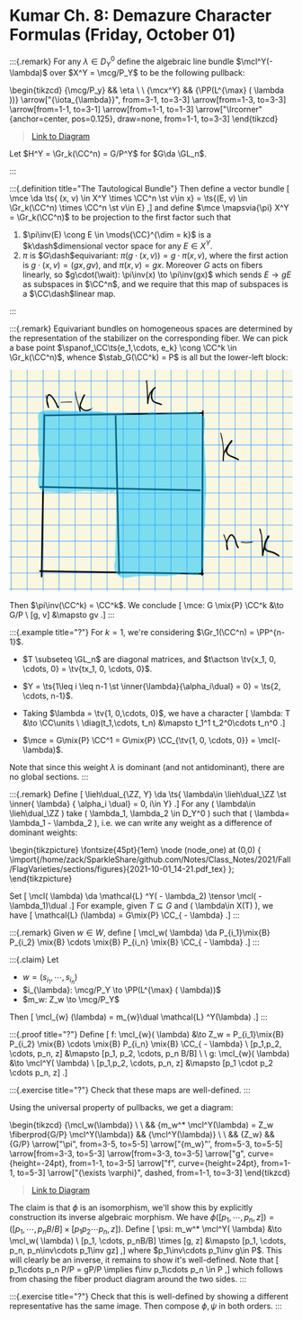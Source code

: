 # Kumar Ch. 8: Demazure Character Formulas  (Friday, October 01)

:::{.remark}
For any $\lambda \in D_Y^0$ define the algebraic line bundle $\mcl^Y(- \lambda)$ over $X^Y = \mcg/P_Y$ to be the following pullback:

\begin{tikzcd}
	{\mcg/P_y} && \eta \\
	\\
	{\mcx^Y} && {\PP(L^{\max} ( \lambda ))}
	\arrow["{\iota_{\lambda}}", from=3-1, to=3-3]
	\arrow[from=1-3, to=3-3]
	\arrow[from=1-1, to=3-1]
	\arrow[from=1-1, to=1-3]
	\arrow["\lrcorner"{anchor=center, pos=0.125}, draw=none, from=1-1, to=3-3]
\end{tikzcd}

> [Link to Diagram](https://q.uiver.app/?q=WzAsNCxbMCwwLCJcXG1jZy9QX3kiXSxbMiwwLCJcXGV0YSJdLFsyLDIsIlxcUFAoTF57XFxtYXh9ICggXFxsYW1iZGEgKSkiXSxbMCwyLCJcXG1jeF5ZIl0sWzMsMiwiXFxpb3RhX3tcXGxhbWJkYX0iXSxbMSwyXSxbMCwzXSxbMCwxXSxbMCwyLCIiLDEseyJzdHlsZSI6eyJuYW1lIjoiY29ybmVyIn19XV0=)

Let $H^Y = \Gr_k(\CC^n) = G/P^Y$ for $G\da \GL_n$.

:::

:::{.definition title="The Tautological Bundle"}
Then define a vector bundle
\[
\mce \da \ts{ (x, v) \in X^Y \times \CC^n \st v\in x} = \ts{(E, v) \in \Gr_k(\CC^n) \times \CC^n \st v\in E}
,\]
and define $\mce \mapsvia{\pi} X^Y = \Gr_k(\CC^n)$ to be projection to the first factor such that

1. $\pi\inv(E) \cong E \in \mods{\CC}^{\dim = k}$ is a $k\dash$dimensional vector space for any $E\in X^Y$.
2. $\pi$ is $G\dash$equivariant: $\pi(g\cdot (x, v)) = g \cdot \pi(x, v)$, where the first action is $g\cdot (x, v) = (gx, gv)$, and $\pi(x, v) = gx$.
  Moreover $G$ acts on fibers linearly, so $g\cdot(\wait): \pi\inv(x) \to \pi\inv(gx)$ which sends $E\to gE$ as subspaces in $\CC^n$, and we require that this map of subspaces is a $\CC\dash$linear map.

:::

:::{.remark}
Equivariant bundles on homogeneous spaces are determined by the representation of the stabilizer on the corresponding fiber.
We can pick a base point $\spanof_\CC\ts{e_1,\cdots, e_k} \cong \CC^k \in \Gr_k(\CC^n)$, whence $\stab_G(\CC^k) = P$ is all but the lower-left block:

<!-- Xournal file: /home/zack/SparkleShare/github.com/Notes/Class_Notes/2021/Fall/FlagVarieties/sections/figures/2021-10-01_14-09.xoj -->

![](figures/2021-10-01_14-10-55.png)

Then $\pi\inv(\CC^k) = \CC^k$.
We conclude
\[
\mce: G \mix{P} \CC^k &\to G/P \\
[g, v] &\mapsto gv
.\]
:::

:::{.example title="?"}
For $k=1$, we're considering $\Gr_1(\CC^n) = \PP^{n-1}$.

- $T \subseteq \GL_n$ are diagonal matrices, and $t\actson \tv{x_1, 0, \cdots, 0} = \tv{tx_1, 0, \cdots, 0}$.
- $Y = \ts{1\leq i \leq n-1 \st \inner{\lambda}{\alpha_i\dual} = 0} = \ts{2, \cdots, n-1}$.

- Taking $\lambda = \tv{1, 0,\cdots, 0}$, we have a character
\[
\lambda: T &\to \CC\units \\
\diag(t_1,\cdots, t_n) &\mapsto t_1^1 t_2^0\cdots t_n^0
.\]

- $\mce = G\mix{P} \CC^1 = G\mix{P} \CC_{\tv{1, 0, \cdots, 0}} = \mcl(- \lambda)$.

Note that since this weight $\lambda$ is dominant (and not antidominant), there are no global sections.
:::

:::{.remark}
Define 
\[
\lieh\dual_{\ZZ, Y} \da \ts{ \lambda\in \lieh\dual_\ZZ \st \inner{ \lambda} { \alpha_i \dual} = 0, i\in Y}
.\]
For any \( \lambda\in \lieh\dual_\ZZ \) take \( \lambda_1, \lambda_2 \in D_Y^0 \) such that \( \lambda= \lambda_1 - \lambda_2 \), i.e. we can write any weight as a difference of dominant weights:

\begin{tikzpicture}
\fontsize{45pt}{1em} 
\node (node_one) at (0,0) { \import{/home/zack/SparkleShare/github.com/Notes/Class_Notes/2021/Fall/FlagVarieties/sections/figures}{2021-10-01_14-21.pdf_tex} };
\end{tikzpicture}

Set
\[
\mcl( \lambda) \da \mathcal{L} ^Y( - \lambda_2) \tensor \mcl( - \lambda_1)\dual
.\]
For example, given $T \subseteq G$ and \( \lambda\in X(T) \), we have
\[
\mathcal{L} (\lambda) = G\mix{P} \CC_{ - \lambda}
.\]
:::

:::{.remark}
Given $w\in W$, define
\[
\mcl_w( \lambda) \da P_{i_1}\mix{B} P_{i_2} \mix{B} \cdots \mix{B} P_{i_n} \mix{B} \CC_{ - \lambda}
.\]
:::

:::{.claim}
Let 

- ${w} = (s_{i_1}, \cdots, s_{i_n})$
- $i_{\lambda}: \mcg/P_Y \to \PP(L^{\max} ( \lambda))$
- $m_w: Z_w \to \mcg/P_Y$

Then
\[
\mcl_{w} (\lambda) = m_{w}\dual \mathcal{L} ^Y(\lambda)
.\]
:::

:::{.proof title="?"}
Define
\[
f: \mcl_{w}( \lambda) &\to Z_w 
= P_{i_1}\mix{B} P_{i_2} \mix{B} \cdots \mix{B} P_{i_n} \mix{B} \CC_{ - \lambda}
\\ 
[p_1,p_2, \cdots, p_n, z] &\mapsto [p_1, p_2, \cdots, p_n B/B] \\ \\ 
g: \mcl_{w}( \lambda) &\to \mcl^Y( \lambda)  \\
[p_1,p_2, \cdots, p_n, z] &\mapsto [p_1 \cdot p_2 \cdots p_n, z]
.\]


:::{.exercise title="?"}
Check that these maps are well-defined.
:::

Using the universal property of pullbacks, we get a diagram:

\begin{tikzcd}
	{\mcl_w(\lambda)} \\
	\\
	&& {m_w^* \mcl^Y(\lambda) = Z_w \fiberprod{G/P} \mcl^Y(\lambda)} && {\mcl^Y(\lambda)} \\
	\\
	&& {Z_w} && {G/P}
	\arrow["\pi", from=3-5, to=5-5]
	\arrow["{m_w}"', from=5-3, to=5-5]
	\arrow[from=3-3, to=5-3]
	\arrow[from=3-3, to=3-5]
	\arrow["g", curve={height=-24pt}, from=1-1, to=3-5]
	\arrow["f", curve={height=24pt}, from=1-1, to=5-3]
	\arrow["{\exists \varphi}", dashed, from=1-1, to=3-3]
\end{tikzcd}

> [Link to Diagram](https://q.uiver.app/?q=WzAsNSxbMiw0LCJaX3ciXSxbNCw0LCJHL1AiXSxbNCwyLCJcXG1jbF5ZKFxcbGFtYmRhKSJdLFsyLDIsIm1fd14qIFxcbWNsXlkoXFxsYW1iZGEpID0gWl93IFxcZmliZXJwcm9ke0cvUH0gXFxtY2xeWShcXGxhbWJkYSkiXSxbMCwwLCJcXG1jbF93KFxcbGFtYmRhKSJdLFsyLDEsIlxccGkiXSxbMCwxLCJtX3ciLDJdLFszLDBdLFszLDJdLFs0LDIsImciLDAseyJjdXJ2ZSI6LTR9XSxbNCwwLCJmIiwwLHsiY3VydmUiOjR9XSxbNCwzLCJcXGV4aXN0cyBcXHZhcnBoaSIsMCx7InN0eWxlIjp7ImJvZHkiOnsibmFtZSI6ImRhc2hlZCJ9fX1dXQ==)

The claim is that $\phi$ is an isomorphism, we'll show this by explicitly construction its inverse algebraic morphism.
We have $\phi([p_1, \cdots, p_n, z]) = ( [p_1, \cdots, p_n B/B] \times [ p_1p_2\cdots p_n, z] )$.
Define
\[
\psi: m_w^* \mcl^Y( \lambda) &\to \mcl_w( \lambda) \\
[p_1, \cdots, p_nB/B] \times [g, z] &\mapsto [p_1, \cdots, p_n, p_n\inv\cdots p_1\inv gz]
,\]
where $p_1\inv\cdots p_1\inv g\in P$.
This will clearly be an inverse, it remains to show it's well-defined.
Note that 
\[
p_1\cdots p_n P/P = gP/P \implies f\inv p_1\cdots p_n \in P
,\]
which follows from chasing the fiber product diagram around the two sides.
:::

:::{.exercise title="?"}
Check that this is well-defined by showing a different representative has the same image.
Then compose $\phi, \psi$ in both orders.
:::

